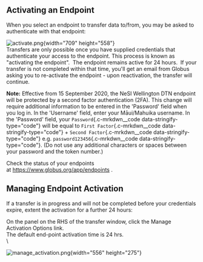  

Activating an Endpoint
----------------------

When you select an endpoint to transfer data to/from, you may be asked
to authenticate with that endpoint:

![activate.png](https://support.nesi.org.nz/hc/article_attachments/360002049595/activate.png){width="709"
height="558"}\
Transfers are only possible once you have supplied credentials that
authenticate your access to the endpoint. This process is known as
\"activating the endpoint\".  The endpoint remains active for 24 hours. 
If your transfer is not completed within that time, you\'ll get an email
from Globus asking you to re-activate the endpoint - upon reactivation,
the transfer will continue.

**Note:** Effective from 15 September 2020, the NeSI Wellington DTN
endpoint will be protected by a second factor authentication (2FA). This
change will require additional information to be entered in the
\'Password\' field when you log in. In the \'Username\' field, enter
your Māui/Mahuika username. In the \'Password\' field,
your `Password`{.c-mrkdwn__code data-stringify-type="code"} will be
equal to `First Factor`{.c-mrkdwn__code data-stringify-type="code"} +
`Second Factor`{.c-mrkdwn__code
data-stringify-type="code"} e.g. `password123456`{.c-mrkdwn__code
data-stringify-type="code"}. (Do not use any additional characters or
spaces between your password and the token number.)

Check the status of your endpoints
at <https://www.globus.org/app/endpoints> .

Managing Endpoint Activation
----------------------------

If a transfer is in progress and will not be completed before your
credentials expire, extent the activation for a further 24 hours:

On the panel on the RHS of the transfer window, click the Manage
Activation Options link.\
The default end-point activation time is 24 hrs.\
\

![manage\_activation.png](https://support.nesi.org.nz/hc/article_attachments/360002158836/manage_activation.png){width="556"
height="275"}

 
